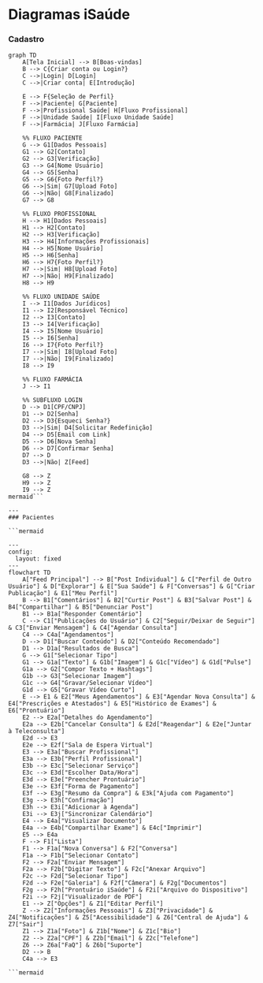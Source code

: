 # Diagramas iSaúde

### Cadastro

```mermaid
graph TD
    A[Tela Inicial] --> B[Boas-vindas]
    B --> C{Criar conta ou Login?}
    C -->|Login| D[Login]
    C -->|Criar conta| E[Introdução]
    
    E --> F{Seleção de Perfil}
    F -->|Paciente| G[Paciente]
    F -->|Profissional Saúde| H[Fluxo Profissional]
    F -->|Unidade Saúde| I[Fluxo Unidade Saúde]
    F -->|Farmácia| J[Fluxo Farmácia]
    
    %% FLUXO PACIENTE
    G --> G1[Dados Pessoais]
    G1 --> G2[Contato]
    G2 --> G3[Verificação]
    G3 --> G4[Nome Usuário]
    G4 --> G5[Senha]
    G5 --> G6{Foto Perfil?}
    G6 -->|Sim| G7[Upload Foto]
    G6 -->|Não| G8[Finalizado]
    G7 --> G8
    
    %% FLUXO PROFISSIONAL
    H --> H1[Dados Pessoais]
    H1 --> H2[Contato]
    H2 --> H3[Verificação]
    H3 --> H4[Informações Profissionais]
    H4 --> H5[Nome Usuário]
    H5 --> H6[Senha]
    H6 --> H7{Foto Perfil?}
    H7 -->|Sim| H8[Upload Foto]
    H7 -->|Não| H9[Finalizado]
    H8 --> H9
    
    %% FLUXO UNIDADE SAÚDE
    I --> I1[Dados Jurídicos]
    I1 --> I2[Responsável Técnico]
    I2 --> I3[Contato]
    I3 --> I4[Verificação]
    I4 --> I5[Nome Usuário]
    I5 --> I6[Senha]
    I6 --> I7{Foto Perfil?}
    I7 -->|Sim| I8[Upload Foto]
    I7 -->|Não| I9[Finalizado]
    I8 --> I9
    
    %% FLUXO FARMÁCIA
    J --> I1
    
    %% SUBFLUXO LOGIN
    D --> D1[CPF/CNPJ]
    D1 --> D2[Senha]
    D2 --> D3{Esqueci Senha?}
    D3 -->|Sim| D4[Solicitar Redefinição]
    D4 --> D5[Email com Link]
    D5 --> D6[Nova Senha]
    D6 --> D7[Confirmar Senha]
    D7 --> D
    D3 -->|Não| Z[Feed]
    
    G8 --> Z
    H9 --> Z
    I9 --> Z
mermaid```

---
### Pacientes

```mermaid

---
config:
  layout: fixed
---
flowchart TD
    A["Feed Principal"] --> B["Post Individual"] & C["Perfil de Outro Usuário"] & D["Explorar"] & E["Sua Saúde"] & F["Conversas"] & G["Criar Publicação"] & E1["Meu Perfil"]
    B --> B1["Comentários"] & B2["Curtir Post"] & B3["Salvar Post"] & B4["Compartilhar"] & B5["Denunciar Post"]
    B1 --> B1a["Responder Comentário"]
    C --> C1["Publicações do Usuário"] & C2["Seguir/Deixar de Seguir"] & C3["Enviar Mensagem"] & C4["Agendar Consulta"]
    C4 --> C4a["Agendamentos"]
    D --> D1["Buscar Conteúdo"] & D2["Conteúdo Recomendado"]
    D1 --> D1a["Resultados de Busca"]
    G --> G1["Selecionar Tipo"]
    G1 --> G1a["Texto"] & G1b["Imagem"] & G1c["Vídeo"] & G1d["Pulse"]
    G1a --> G2["Compor Texto + Hashtags"]
    G1b --> G3["Selecionar Imagem"]
    G1c --> G4["Gravar/Selecionar Vídeo"]
    G1d --> G5["Gravar Vídeo Curto"]
    E --> E1 & E2["Meus Agendamentos"] & E3["Agendar Nova Consulta"] & E4["Prescrições e Atestados"] & E5["Histórico de Exames"] & E6["Prontuário"]
    E2 --> E2a["Detalhes do Agendamento"]
    E2a --> E2b["Cancelar Consulta"] & E2d["Reagendar"] & E2e["Juntar à Teleconsulta"]
    E2d --> E3
    E2e --> E2f["Sala de Espera Virtual"]
    E3 --> E3a["Buscar Profissional"]
    E3a --> E3b["Perfil Profissional"]
    E3b --> E3c["Selecionar Serviço"]
    E3c --> E3d["Escolher Data/Hora"]
    E3d --> E3e["Preencher Prontuário"]
    E3e --> E3f["Forma de Pagamento"]
    E3f --> E3g["Resumo da Compra"] & E3k["Ajuda com Pagamento"]
    E3g --> E3h["Confirmação"]
    E3h --> E3i["Adicionar à Agenda"]
    E3i --> E3j["Sincronizar Calendário"]
    E4 --> E4a["Visualizar Documento"]
    E4a --> E4b["Compartilhar Exame"] & E4c["Imprimir"]
    E5 --> E4a
    F --> F1["Lista"]
    F1 --> F1a["Nova Conversa"] & F2["Conversa"]
    F1a --> F1b["Selecionar Contato"]
    F2 --> F2a["Enviar Mensagem"]
    F2a --> F2b["Digitar Texto"] & F2c["Anexar Arquivo"]
    F2c --> F2d["Selecionar Tipo"]
    F2d --> F2e["Galeria"] & F2f["Câmera"] & F2g["Documentos"]
    F2g --> F2h["Prontuário iSaúde"] & F2i["Arquivo do Dispositivo"]
    F2i --> F2j["Visualizador de PDF"]
    E1 --> Z["Opções"] & Z1["Editar Perfil"]
    Z --> Z2["Informações Pessoais"] & Z3["Privacidade"] & Z4["Notificações"] & Z5["Acessibilidade"] & Z6["Central de Ajuda"] & Z7["Sair"]
    Z1 --> Z1a["Foto"] & Z1b["Nome"] & Z1c["Bio"]
    Z2 --> Z2a["CPF"] & Z2b["Email"] & Z2c["Telefone"]
    Z6 --> Z6a["FaQ"] & Z6b["Suporte"]
    D2 --> B
    C4a --> E3
 
```mermaid
